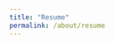 ```yaml
---
title: "Resume"
permalink: /about/resume
---
```


<object data="./resources/Resume.pdf" width="1000" height="1000" type='application/pdf'></object>
